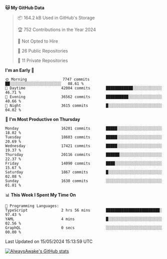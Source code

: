 <!--START_SECTION:waka-->
**🐱 My GitHub Data** 

> 📦 164.2 kB Used in GitHub's Storage 
 > 
> 🏆 752 Contributions in the Year 2024
 > 
> 🚫 Not Opted to Hire
 > 
> 📜 26 Public Repositories 
 > 
> 🔑 11 Private Repositories 
 > 
**I'm an Early 🐤** 

```text
🌞 Morning                7747 commits        ██░░░░░░░░░░░░░░░░░░░░░░░   08.61 % 
🌆 Daytime                42004 commits       ████████████░░░░░░░░░░░░░   46.71 % 
🌃 Evening                36562 commits       ██████████░░░░░░░░░░░░░░░   40.66 % 
🌙 Night                  3615 commits        █░░░░░░░░░░░░░░░░░░░░░░░░   04.02 % 
```
📅 **I'm Most Productive on Thursday** 

```text
Monday                   16201 commits       █████░░░░░░░░░░░░░░░░░░░░   18.02 % 
Tuesday                  18603 commits       █████░░░░░░░░░░░░░░░░░░░░   20.69 % 
Wednesday                17421 commits       █████░░░░░░░░░░░░░░░░░░░░   19.37 % 
Thursday                 20116 commits       ██████░░░░░░░░░░░░░░░░░░░   22.37 % 
Friday                   14090 commits       ████░░░░░░░░░░░░░░░░░░░░░   15.67 % 
Saturday                 1867 commits        █░░░░░░░░░░░░░░░░░░░░░░░░   02.08 % 
Sunday                   1630 commits        ░░░░░░░░░░░░░░░░░░░░░░░░░   01.81 % 
```


📊 **This Week I Spent My Time On** 

```text
💬 Programming Languages: 
TypeScript               2 hrs 56 mins       ████████████████████████░   97.43 % 
YAML                     4 mins              █░░░░░░░░░░░░░░░░░░░░░░░░   02.56 % 
GraphQL                  0 secs              ░░░░░░░░░░░░░░░░░░░░░░░░░   00.00 % 
```


 Last Updated on 15/05/2024 15:13:59 UTC
<!--END_SECTION:waka-->

[![AlwaysAwake's GitHub stats](https://github-readme-stats.vercel.app/api?username=AlwaysAwake&show_icons=true&theme=github_dark&count_private=true)](https://github.com/AlwaysAwake/AlwaysAwake)
